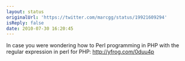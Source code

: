 ```yaml
---
layout: status
originalUrl: 'https://twitter.com/marcgg/status/19921609294'
isReply: false
date: 2010-07-30 16:20:45
---
```


In case you were wondering how to Perl programming in PHP with the regular expression in perl for PHP:  http://yfrog.com/0duu4p
